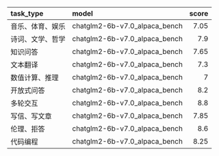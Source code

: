 | task_type        | model                         |   score |
|:-----------------|:------------------------------|--------:|
| 音乐、体育、娱乐 | chatglm2-6b-v7.0_alpaca_bench |    7.05 |
| 诗词、文学、哲学 | chatglm2-6b-v7.0_alpaca_bench |    7.9  |
| 知识问答         | chatglm2-6b-v7.0_alpaca_bench |    7.65 |
| 文本翻译         | chatglm2-6b-v7.0_alpaca_bench |    7.3  |
| 数值计算、推理   | chatglm2-6b-v7.0_alpaca_bench |    7    |
| 开放式问答       | chatglm2-6b-v7.0_alpaca_bench |    8.2  |
| 多轮交互         | chatglm2-6b-v7.0_alpaca_bench |    8.8  |
| 写信、写文章     | chatglm2-6b-v7.0_alpaca_bench |    7.85 |
| 伦理、拒答       | chatglm2-6b-v7.0_alpaca_bench |    8.6  |
| 代码编程         | chatglm2-6b-v7.0_alpaca_bench |    8.25 |